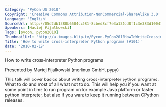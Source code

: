 ```yaml
---
Category: 'PyCon US 2010'
Copyright: 'Creative Commons Attribution-NonCommercial-ShareAlike 3.0'
Language: 'English'
SourceUrl: http://05d2db1380b6504cc981-8cbed8cf7e3a131cd8f1c3e383d10041.r93.cf2.rackcdn.com/pycon-us-2010/311_how-to-write-cross-interpreter-python-programs-101.m4v
Speakers: [Maciej Fijalkowski]
Tags: [pycon, pycon2010]
ThumbnailUrl: 'http://a.images.blip.tv/Pycon-PyCon2010HowToWriteCrossinterpreterPythonPrograms101432.png'
Title: 'How to write cross-interpreter Python programs (#101)'
date: '2010-02-19'
---
```

How to write cross-interpreter Python programs

  
Presented by Maciej Fijalkowski (merlinux GmbH, pypy)

  
This talk will cover basics about writing cross-interpreter python programs.
What to do and most of all what not to do. This will help you if you want at
some point in time to run program on for example Java platform or faster
python interpreter, but also if you want to keep it running between CPython
releases.
